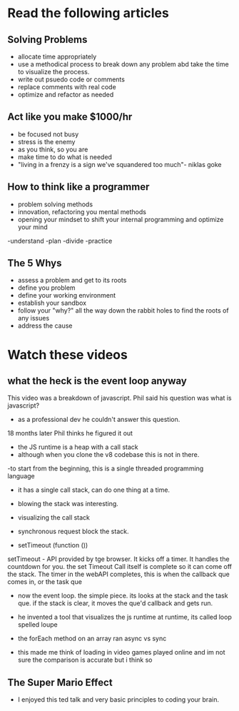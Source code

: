 # Read the following articles

## Solving Problems

- allocate time appropriately
- use a methodical process to break down any problem abd take the time to visualize the process.
- write out psuedo code or comments
- replace comments with real code
- optimize and refactor as needed

## Act like you make $1000/hr

- be focused not busy
- stress is the enemy
- as you think, so you are
- make time to do what is needed
- "living in a frenzy is a sign we've squandered too much"- niklas goke

## How to think like a programmer

- problem solving methods
- innovation, refactoring you mental methods
- opening your mindset to shift your internal programming and optimize your mind

-understand
-plan
-divide
-practice

## The 5 Whys

- assess a problem and get to its roots
- define you problem
- define your working environment
- establish your sandbox
- follow your "why?" all the way down the rabbit holes to find the roots of any issues
- address the cause

# Watch these videos

## what the heck is the event loop anyway

This video was a breakdown of javascript. Phil said his question was what is javascript?

- as a professional dev he couldn't answer this question.

18 months later Phil thinks he figured it out

- the JS runtime is a heap with a call stack
- although when you clone the v8 codebase this is not in there.

-to start from the beginning, this is a single threaded programming language

- it has a single call stack, can do one thing at a time.

- blowing the stack was interesting.

- visualizing the call stack

- synchronous request block the stack.

- setTimeout (function ())

setTimeout - API provided by tge browser. It kicks off a timer. It handles the countdown for you. the set Timeout Call itself is complete so it can come off the stack. The timer in the webAPI completes, this is when the callback que comes in, or the task que

- now the event loop. the simple piece. its looks at the stack and the task que. if the stack is clear, it moves the que'd callback and gets run.

- he invented a tool that visualizes the js runtime at runtime, its called loop spelled loupe

- the forEach method on an array ran async vs sync

- this made me think of loading in video games played online and im not sure the comparison is accurate but i think so

## The Super Mario Effect

- I enjoyed this ted talk and very basic principles to coding your brain.

